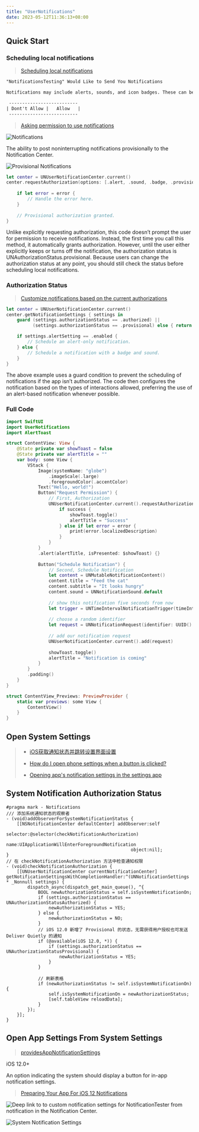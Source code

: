 ```yaml
---
title: "UserNotifications"
date: 2023-05-12T11:36:13+08:00
---
```


## Quick Start

### Scheduling local notifications

> [Scheduling local notifications](https://www.hackingwithswift.com/books/ios-swiftui/scheduling-local-notifications)

```txt
"NotificationsTesting" Would Like to Send You Notifications

Notifications may include alerts, sounds, and icon badges. These can be configured in Settings.

 --------------------------
| Dont't Allow |   Allow   |
 --------------------------
```

> [Asking permission to use notifications](https://developer.apple.com/documentation/usernotifications/asking_permission_to_use_notifications)

![Notifications](https://docs-assets.developer.apple.com/published/c8879aa786/3559454@2x.png)

The ability to post noninterrupting notifications provisionally to the Notification Center.

![Provisional Notifications](https://docs-assets.developer.apple.com/published/75a57b5a99/3544497@2x.png)

```swift
let center = UNUserNotificationCenter.current()
center.requestAuthorization(options: [.alert, .sound, .badge, .provisional]) { granted, error in
    
    if let error = error {
        // Handle the error here.
    }
    
    // Provisional authorization granted.
}
```

Unlike explicitly requesting authorization, this code doesn’t prompt the user for permission to receive notifications. Instead, the first time you call this method, it automatically grants authorization. However, until the user either explicitly keeps or turns off the notification, the authorization status is UNAuthorizationStatus.provisional. Because users can change the authorization status at any point, you should still check the status before scheduling local notifications.

### Authorization Status

> [Customize notifications based on the current authorizations](https://developer.apple.com/documentation/usernotifications/asking_permission_to_use_notifications#2941986)

```swift
let center = UNUserNotificationCenter.current()
center.getNotificationSettings { settings in
    guard (settings.authorizationStatus == .authorized) ||
          (settings.authorizationStatus == .provisional) else { return }

    if settings.alertSetting == .enabled {
        // Schedule an alert-only notification.
    } else {
        // Schedule a notification with a badge and sound.
    }
}
```

The above example uses a guard condition to prevent the scheduling of notifications if the app isn’t authorized. The code then configures the notification based on the types of interactions allowed, preferring the use of an alert-based notification whenever possible.

### Full Code

```swift
import SwiftUI
import UserNotifications
import AlertToast

struct ContentView: View {
    @State private var showToast = false
    @State private var alertTitle = ""
    var body: some View {
        VStack {
            Image(systemName: "globe")
                .imageScale(.large)
                .foregroundColor(.accentColor)
            Text("Hello, world!")
            Button("Request Permission") {
                // First, Authorization 
                UNUserNotificationCenter.current().requestAuthorization(options: [.alert, .badge, .sound]) { success, error in
                    if success {
                        showToast.toggle()
                        alertTitle = "Success"
                    } else if let error = error {
                        print(error.localizedDescription)
                    }
                }
            }
            .alert(alertTitle, isPresented: $showToast) {}
            
            Button("Schedule Notification") {
                // Second, Schedule Notification
                let content = UNMutableNotificationContent()
                content.title = "Feed the cat"
                content.subtitle = "It looks hungry"
                content.sound = UNNotificationSound.default
                
                // show this notification five seconds from now
                let trigger = UNTimeIntervalNotificationTrigger(timeInterval: 5, repeats: false)
                
                // choose a random identifier
                let request = UNNotificationRequest(identifier: UUID().uuidString, content: content, trigger: trigger)
                
                // add our notification request
                UNUserNotificationCenter.current().add(request)
                
                showToast.toggle()
                alertTitle = "Notification is coming"
            }
        }
        .padding()
    }
}

struct ContentView_Previews: PreviewProvider {
    static var previews: some View {
        ContentView()
    }
}
```

## Open System Settings

> * [iOS获取通知状态并跳转设置界面设置](https://www.jianshu.com/p/ddeebec23e90)
>
> * [How do I open phone settings when a button is clicked?](https://stackoverflow.com/questions/28152526/how-do-i-open-phone-settings-when-a-button-is-clicked)
>
> * [Opening app's notification settings in the settings app](https://stackoverflow.com/questions/42848539/opening-apps-notification-settings-in-the-settings-app)

## System Notification Authorization Status

```objc
#pragma mark - Notifications
/// 添加系统通知状态的观察者
- (void)addObserverForSystemNotificationStatus {
    [[NSNotificationCenter defaultCenter] addObserver:self
                                             selector:@selector(checkNotificationAuthorization)
                                                 name:UIApplicationWillEnterForegroundNotification
                                               object:nil];
}
// 在 checkNotificationAuthorization 方法中检查通知权限
- (void)checkNotificationAuthorization {
    [[UNUserNotificationCenter currentNotificationCenter] getNotificationSettingsWithCompletionHandler:^(UNNotificationSettings * _Nonnull settings) {
        dispatch_async(dispatch_get_main_queue(), ^{
            BOOL newAuthorizationStatus = self.isSystemNotificationOn;
            if (settings.authorizationStatus == UNAuthorizationStatusAuthorized) {
                newAuthorizationStatus = YES;
            } else {
                newAuthorizationStatus = NO;
            }
            // iOS 12.0 新增了 Provisional 的状态，无需获得用户授权也可发送 Deliver Quietly 的通知
            if (@available(iOS 12.0, *)) {
                if (settings.authorizationStatus == UNAuthorizationStatusProvisional) {
                    newAuthorizationStatus = YES;
                }
            }
            
            // 刷新表格
            if (newAuthorizationStatus != self.isSystemNotificationOn) {
                self.isSystemNotificationOn = newAuthorizationStatus;
                [self.tableView reloadData];
            }
        });
    }];
}
```

## Open App Settings From System Settings

> [providesAppNotificationSettings](https://developer.apple.com/documentation/usernotifications/unauthorizationoptions/2990405-providesappnotificationsettings)

iOS 12.0+

An option indicating the system should display a button for in-app notification settings.

> [Preparing Your App For iOS 12 Notifications](https://www.smashingmagazine.com/2018/09/preparing-your-app-for-ios-12-notifications/)

![Deep link to to custom notification settings for NotificationTester from notification in the Notification Center.](https://res.cloudinary.com/indysigner/image/fetch/f_auto,q_80/w_2000/https://archive.smashing.media/assets/344dbf88-fdf9-42bb-adb4-46f01eedd629/c4ee20c1-ca99-419b-bfa4-4f5ebbffabf3/app-ios-12-notifications-turnoffnotifications.png)

![System Notification Settings](https://res.cloudinary.com/indysigner/image/fetch/f_auto,q_80/w_2000/https://archive.smashing.media/assets/344dbf88-fdf9-42bb-adb4-46f01eedd629/45e51038-8365-4064-ab03-feee8cc56eef/app-ios-12-notifications-systemnotificationsettings.png)